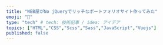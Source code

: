 ```yaml
---
title: "WEB屋がNo jQueryでリッチなポートフォリオサイト作ってみた"
emoji: "🦁"
type: "tech" # tech: 技術記事 / idea: アイデア
topics: ["HTML","CSS","Scss","Sass","JavaScript","Vuejs"]
published: false
---
```


